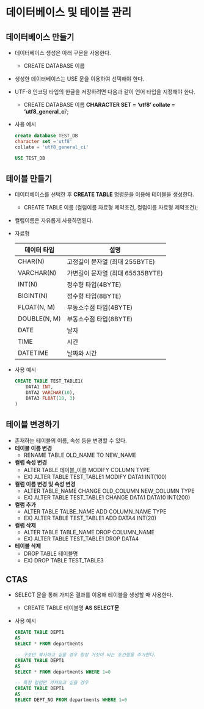 # 데이터베이스 및 테이블 관리

## 데이터베이스 만들기

- 데이터베이스 생성은 아래 구문을 사용한다.
    - CREATE DATABASE 이름
- 생성한 데이터베이스는 USE 문을 이용하여 선택해야 한다.
- UTF-8 인코딩 타입의 한글을 저장하려면 다음과 같이 언어 타입을 지정해야 한다.
    - CREATE DATABASE 이름 **CHARACTER SET = ‘utf8’ collate = ‘utf8_general_ci**’;
- 사용 예시
    
    ```sql
    create database TEST_DB
    character set ='utf8'
    collate = 'utf8_general_ci'
    
    USE TEST_DB
    ```
    

## 테이블 만들기

- 데이터베이스를 선택한 후 **CREATE TABLE** 명령문을 이용해 테이블을 생성한다.
    - CREATE TABLE 이름 (컬럼이름 자료형 제약조건, 컬럼이름 자료형 제약조건);
- 컬럼이름은 자유롭게 사용하면된다.
- 자료형
    
    
    | 데이터 타입 | 설명 |
    | --- | --- |
    | CHAR(N) | 고정길이 문자열 (최대 255BYTE) |
    | VARCHAR(N) | 가변길이 문자열 (최대 65535BYTE) |
    | INT(N) | 정수형 타입(4BYTE) |
    | BIGINT(N) | 정수형 타입(8BYTE) |
    | FLOAT(N, M) | 부동소수점 타입(4BYTE) |
    | DOUBLE(N, M) | 부동소수점 타입(8BYTE) |
    | DATE | 날자 |
    | TIME | 시간 |
    | DATETIME | 날짜와 시간 |
- 사용 예시
    
    ```sql
    CREATE TABLE TEST_TABLE1(
    	DATA1 INT,
    	DATA2 VARCHAR(10),
    	DATA3 FLOAT(10, 3)
    )
    ```
    

## 테이블 변경하기

- 존재하는 테이블의 이름, 속성 등을 변경할 수 있다.
- **테이블 이름 변경**
    - RENAME TABLE OLD_NAME TO NEW_NAME
- **컬럼 속성 변경**
    - ALTER TABLE 테이블_이름 MODIFY COLUMN TYPE
    - EX) ALTER TABLE TEST_TABLE1 MODIFY DATA1  INT(100)
- **컬럼 이름 변경 및 속성 변경**
    - ALTER TABLE_NAME CHANGE OLD_COLUMN NEW_COLUMN TYPE
    - EX) ALTER TABLE TEST_TABLE1 CHANGE DATA1 DATA10 INT(200)
- **컬럼 추가**
    - ALTER TABLE TALBE_NAME ADD COLUMN_NAME TYPE
    - EX) ALTER TABLE TEST_TABLE1 ADD DATA4 INT(20)
- **컬럼 삭제**
    - ALTER TABLE TABLE_NAME DROP COLUMN_NAME
    - EX) ALTER TABLE TEST_TABLE1 DROP DATA4
- **테이블 삭제**
    - DROP TABLE 테이블명
    - EX) DROP TABLE TEST_TABLE3

## CTAS

- SELECT 문을 통해 가져온 결과를 이용해 테이블을 생성할 때 사용한다.
    - CREATE TABLE 테이블명 **AS SELECT문**
- 사용 예시
    
    ```sql
    CREATE TABLE DEPT1
    AS
    SELECT * FROM departments
    
    -- 구조만 복사하고 싶을 경우 항상 거짓이 되는 조건절을 추가한다.
    CREATE TABLE DEPT1
    AS
    SELECT * FROM departments WHERE 1=0
    
    -- 특정 컬럼만 가져오고 싶을 경우
    CREATE TABLE DEPT1
    AS
    SELECT DEPT_NO FROM departments WHERE 1=0
    ```